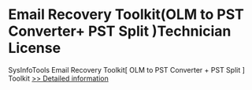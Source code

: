 # Email Recovery Toolkit(OLM to PST Converter+ PST Split )Technician License
SysInfoTools Email Recovery Toolkit[ OLM to PST Converter + PST Split ] Toolkit
[>> Detailed information](https://secure.shareit.com/shareit/product.html?productid=300725581&affiliateid=200057808)
